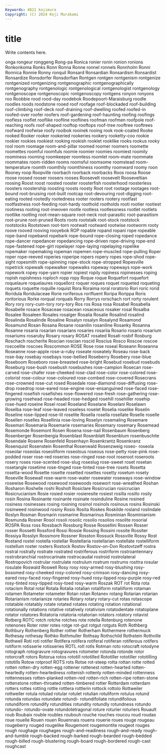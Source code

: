 ```yaml
---
Keywords: 4821 kojimura
Copyright: (C) 2024 Koji Murakami
---
```


# title

Write contents here.



onga rongeur ronggeng Rong-pa Ronica
ronier ronin ronion ronions Ronkonkoma Ronks Ronn Ronna Ronne ronnel
ronnels Ronnholm Ronni Ronnica Ronnie Ronny ronquil Ronsard Ronsardian Ronsardism
Ronsardist Ronsardize Ronsdorfer Ronsdorfian Rontgen rontgen rontgenism rontgenize rontgenized rontgenizing
rontgenographic rontgenographically rontgenography rontgenologic rontgenological rontgenologist rontgenology rontgenoscope rontgenoscopic rontgenoscopy
rontgens ronyon ronyons roo Roobbie rood rood-day roodebok Roodepoort-Maraisburg roodle
roodles roods roodstone rooed roof roofage roof-blockaded roof-building roof-climbing roof-deck
roof-draining roof-dwelling roofed roofed-in roofed-over roofer roofers roof-gardening roof-haunting roofing
roofings roofless rooflet rooflike roofline rooflines roofman roofmen roofpole roof-reaching
roofs roof-shaped rooftop rooftops roof-tree rooftree rooftrees roofward roofwise roofy
rooibok rooinek rooing rook rook-coated Rooke rooked Rooker rooker rookeried
rookeries rookery rooketty-coo rookie rookier rookies rookiest rooking rookish rooklet
rooklike rooks rookus rooky rool room roomage room-and-pillar roomed roomer
roomers roomette roomettes roomful roomfuls roomie roomier roomies roomiest roomily
roominess rooming roomkeeper roomless roomlet room-mate roommate roommates room-ridden rooms
roomsful roomsome roomstead room-temperature roomth roomthily roomthiness roomthy roomward roomy
roon Rooney roop Roopville roorbach roorback roorbacks Roos roosa Roose
roose roosed rooser roosers rooses Roosevelt roosevelt Rooseveltian roosing Roost
roost roosted rooster roosterfish roosterhood roosterless roosters roostership roosting roosts
roosty Root root rootage rootages root-bound root-bruising root-built rootcap root-devouring
root-digging root-eating rooted rootedly rootedness rooter rooters rootery rootfast rootfastness
root-feeding root-hardy roothold rootholds rooti rootier rootiest rootiness rooting root-inwoven
rootle rootless rootlessness rootlet rootlets rootlike rootling root-mean-square root-neck root-parasitic
root-parasitism root-prune root-pruned Roots roots rootstalk root-stock rootstock rootstocks Rootstown
root-torn rootwalt rootward rootwise rootworm rooty roove rooved rooving rooyebok
ROP ropable ropand ropani rope ropeable rope-band ropeband ropebark rope-bound
rope-closing roped ropedance rope-dancer ropedancer ropedancing rope-driven rope-driving rope-end rope-fastened
rope-girt ropelayer rope-laying ropelaying ropelike ropemaker ropemaking ropeman ropemen rope-muscled
rope-pulling Roper roper rope-reeved roperies roperipe ropers ropery ropes rope-shod
rope-sight ropesmith rope-spinning rope-stock rope-stropped Ropesville ropetrick ropewalk ropewalker ropewalks
ropeway ropeways rope-work ropework ropey rope-yarn ropier ropiest ropily ropiness
ropinesses roping ropish ropishness roploch ropp ropy Roque roque Roquefort
roquefort roquelaure roquelaures roquellorz roquer roques roquet roqueted roqueting roquets
roquette roquille roquist Rora Roraima roral roratorio Rori roric rorid
Roridula Roridulaceae Rorie roriferous rorifluent Roripa Rorippa Roris roritorious Rorke
rorqual rorquals Rorry Rorrys rorschach rort rorty rorulent Rory rory
rory-cum-tory rory-tory Ros ros Rosa rosa Rosabel Rosabella Rosabelle rosace
Rosaceae rosacean rosaceous rosaker rosal Rosalba Rosalee Rosaleen Rosales rosalger
Rosalia Rosalie Rosalind rosalind Rosalinda Rosalinde Rosaline Rosalyn rosalyn Rosalynd
Rosamond Rosamund Rosan Rosana Rosane rosanilin rosaniline Rosanky Rosanna Rosanne
rosaria rosarian rosarians rosaries rosariia Rosario rosario rosarium rosariums rosaruby
Rosary rosary ROSAT rosated Rosati rosbif Rosburg Roschach roscherite Roscian
roscian roscid Roscius Rosco Roscoe roscoe roscoelite roscoes Roscommon ROSE
Rose rose roseal Roseann Roseanna Roseanne rose-apple rose-a-ruby roseate roseately
Roseau rose-back rose-bay rosebay rosebays rose-bellied Roseberry Rosebery rose-blue Roseboom
Roseboro rose-breasted rose-bright Rosebud rosebud rosebuds Roseburg rose-bush rosebush rosebushes
rose-campion Rosecan rose-carved rose-chafer rose-cheeked rose-clad rose-color rose-colored rose-colorist rose-colour
rose-coloured rose-combed rose-covered Rosecrans rose-crowned rose-cut rosed Rosedale rose-diamond rose-diffusing
rose-drop rosedrop rose-eared rose-engine rose-ensanguined rose-faced rose-fingered rosefish rosefishes rose-flowered
rose-fresh rose-gathering rose-growing rosehead rose-headed rose-hedged rosehill rosehiller rosehip rose-hued
roseine Rosel rosel Roseland Roselane Roselani Roselawn Roselba rose-leaf rose-leaved
roseless roselet Roselia roselike Roselin Roseline rose-lipped rose-lit roselite Rosella
rosella rosellate Roselle roselle Rosellen roselles Rosellinia rose-loving Roselyn rosemaling
Rosemare Rosemari Rosemaria Rosemarie rosemaries Rosemary rosemary Rosemead Rosemonde Rosemont
Rosen Rosena rose-nail Rosenbaum Rosenberg Rosenberger Rosenbergia Rosenblast Rosenblatt Rosenblum
rosenbuschite Rosendale Rosene Rosenfeld Rosenhayn Rosenkrantz Rosenkranz Rosenquist Rosenstein Rosenthal
Rosenwald Rosenzweig roseo- roseola roseolar roseolas roseoliform roseolous roseous rose-petty
rose-pink rose-podded roser rose-red roseries rose-ringed rose-root roseroot roseroots rosery
roses rose-scented rose-slug roseslug rose-sweet roset rosetan rosetangle rosetime rose-tinged
rose-tinted rose-tree rosets Rosetta rosetta-wood Rosette rosette rosetted rosettes rosetty
rosetum rosety Roseville Rosewall rose-warm rose-water rosewater roseways rose-window rosewise
Rosewood rosewood rosewoods rosewort rose-wreathed Roshan Rosharon Roshelle roshi Rosholt
Rosiclare Rosicrucian rosicrucian Rosicrucianism Rosie rosied rosier rosieresite rosiest rosilla
rosillo rosily rosin Rosina Rosinante rosinante rosinate rosinduline Rosine rosined
rosiness rosinesses rosing rosining rosinol rosinols rosinous rosins Rosinski rosinweed
rosinwood rosiny Rosio Rosita Roskes Roskilde rosland roslindale Roslyn Rosman
Rosmarin rosmarine Rosmarinus Rosminian Rosminianism Rosmunda Rosner Rosol rosoli rosolic
rosolio rosolios rosolite rosorial ROSPA Ross ross Rossbach Rossburg Rosse
Rossellini Rossen Rosser rosser Rossetti Rossford Rossi Rossie Rossing Rossini
rossite Rossiter Rossiya Rosslyn Rossmore Rossner Rosston Rossuck Rossville Rossy
Rost Rostand rostel rostella rostellar Rostellaria rostellarian rostellate rostelliform rostellum
roster rosters Rostock Rostov Rostov-on-Don Rostovtzeff rostra rostral rostrally rostrate
rostrated rostriferous rostriform rostroantennary rostrobranchial rostrocarinate rostrocaudal rostroid rostrolateral Rostropovich
rostrular rostrulate rostrulum rostrum rostrums rosttra rosular rosulate Roswald Roswell
Rosy rosy rosy-armed rosy-blushing rosy-bosomed rosy-cheeked rosy-colored rosy-crimson rosy-dancing rosy-eared
rosy-faced rosy-fingered rosy-hued rosy-lipped rosy-purple rosy-red rosy-tinted rosy-tipped rosy-toed rosy-warm
Roszak ROT rot Rota rota rotacism Rotal rotal Rotala Rotalia
rotalian rotaliform rotaliiform rotaman rotamen Rotameter rotameter Rotan rotan Rotanev
rotang Rotarian rotarian Rotarianism rotarianize rotaries Rotary rotary rotary-cut rotas
rotascope rotatable rotatably rotate rotated rotates rotating rotation rotational rotationally
rotations rotative rotatively rotativism rotatodentate rotatoplane rotator rotatores Rotatoria rotatoria
rotatorian rotators rotatory rotavist Rotberg ROTC rotch rotche rotches rote
rotella Rotenburg rotenone rotenones Roter roter rotes rotge rot-gut rotgut
rotguts Roth Rothberg Rothbury Rothenberg Rother rother Rotherham Rothermere rothermuck
Rothesay rothesay Rothko Rothmuller Rothsay Rothschild Rothstein Rothville Rothwell Roti
roti rotifer Rotifera rotifera rotiferal rotiferan rotiferous rotifers rotiform rotisserie
rotisseries ROTL rotl rotls Rotman roto rotocraft rotodyne rotograph rotogravure
rotogravures rotometer rotonda rotonde rotor rotorcraft rotors Rotorua rotos rototill
rototilled Rototiller rototiller rototilling rototills Rotow rotproof ROTS rots Rotse
rot-steep rotta rottan rotte rotted rotten rotten-dry rotten-egg rottener rottenest
rotten-hearted rotten-heartedly rotten-heartedness rottenish rottenly rotten-minded rottenness rottennesses rotten-planked rotten-red
rotten-rich rotten-ripe rotten-stone rottenstone rotten-throated rotten-timbered rotter Rotterdam rotterdam rotters
rottes rotting rottle rottlera rottlerin rottock rottolo Rottweiler rottweiler rotula
rotulad rotular rotulet rotulian rotuliform rotulus rotund rotunda rotundas rotundate
rotundi- rotundifoliate rotundifolious rotundiform rotundify rotundities rotundity rotundly rotundness rotundo
rotundo- rotundo-ovate rotundotetragonal roture roturier roturiers Rouault roub Roubaix rouble
roubles roubouh rouche rouches roucou roud roudas roue rouelle Rouen
rouen Rouennais rouens rouerie roues rouge rougeau rougeberry rouged rougelike
Rougemont rougemontite rougeot rouges rough roughage roughages rough-and-readiness rough-and-ready rough-and-tumble
rough-backed rough-barked rough-bearded rough-bedded rough-billed rough-blustering rough-board rough-bordered rough-cast roughcast
